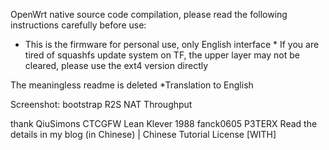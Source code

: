 OpenWrt native source code compilation, please read the following instructions carefully before use:
* This is the firmware for personal use, only English interface * If you are tired of squashfs update system on TF, the upper layer may not be cleared, please use the ext4 version directly

The meaningless readme is deleted
*Translation to English

Screenshot:
bootstrap R2S NAT Throughput

thank
QiuSimons
CTCGFW
Lean
Klever 1988
fanck0605
P3TERX
Read the details in my blog (in Chinese) | Chinese Tutorial
License
[WITH]
